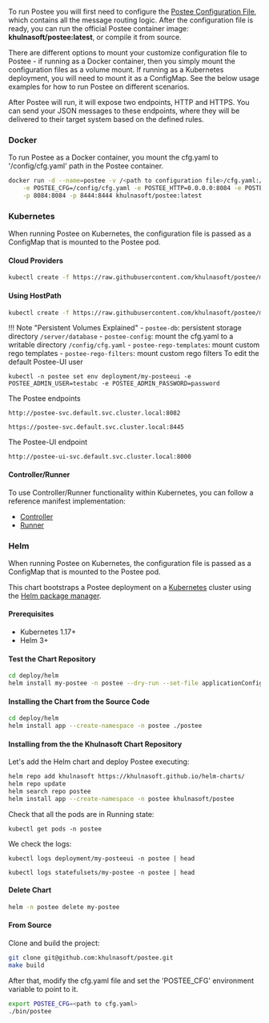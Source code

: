 To run Postee you will first need to configure the [Postee Configuration File](/postee/config), which contains all the message routing logic.
After the configuration file is ready, you can run the official Postee container image: **khulnasoft/postee:latest**, or compile it from source.

There are different options to mount your customize configuration file to Postee - if running as a Docker container, then you simply mount the configuration files as a volume mount. If running as a Kubernetes deployment, you will need to mount it as a ConfigMap. See the below usage examples for how to run Postee on different scenarios.

After Postee will run, it will expose two endpoints, HTTP and HTTPS. You can send your JSON messages to these endpoints, where they will be delivered to their target system based on the defined rules.

### Docker
To run Postee as a Docker container, you mount the cfg.yaml to '/config/cfg.yaml' path in the Postee container.


```bash
docker run -d --name=postee -v /<path to configuration file>/cfg.yaml:/config/cfg.yaml \
    -e POSTEE_CFG=/config/cfg.yaml -e POSTEE_HTTP=0.0.0.0:8084 -e POSTEE_HTTPS=0.0.0.0:8444 \
    -p 8084:8084 -p 8444:8444 khulnasoft/postee:latest
```

### Kubernetes
When running Postee on Kubernetes, the configuration file is passed as a ConfigMap that is mounted to the Postee pod.


#### Cloud Providers

``` bash
kubectl create -f https://raw.githubusercontent.com/khulnasoft/postee/main/deploy/kubernetes/postee.yaml
```

#### Using HostPath

``` bash
kubectl create -f https://raw.githubusercontent.com/khulnasoft/postee/main/deploy/kubernetes/hostPath/postee-pv.yaml
```

!!! Note "Persistent Volumes Explained"
    - `postee-db`: persistent storage directory `/server/database`
    - `postee-config`: mount the cfg.yaml to a writable directory `/config/cfg.yaml`
    - `postee-rego-templates`: mount custom rego templates
    - `postee-rego-filters`: mount custom rego filters
To edit the default Postee-UI user

```
kubectl -n postee set env deployment/my-posteeui -e POSTEE_ADMIN_USER=testabc -e POSTEE_ADMIN_PASSWORD=password
```

The Postee endpoints
```
http://postee-svc.default.svc.cluster.local:8082
```
```
https://postee-svc.default.svc.cluster.local:8445
```

The Postee-UI endpoint
````
http://postee-ui-svc.default.svc.cluster.local:8000
````

#### Controller/Runner
To use Controller/Runner functionality within Kubernetes, you can follow a reference manifest implementation:
- [Controller](https://github.com/khulnasoft/postee/blob/main/deploy/kubernetes/postee-controller.yaml)
- [Runner](https://github.com/khulnasoft/postee/blob/main/deploy/kubernetes/postee-runner.yaml)

### Helm
When running Postee on Kubernetes, the configuration file is passed as a ConfigMap that is mounted to the Postee pod.

This chart bootstraps a Postee deployment on a [Kubernetes](https://kubernetes.io/) cluster using the [Helm package manager](https://helm.sh/).

#### Prerequisites
- Kubernetes 1.17+
- Helm 3+

#### Test the Chart Repository

```bash
cd deploy/helm
helm install my-postee -n postee --dry-run --set-file applicationConfigPath="../../cfg.yaml" ./postee
```

#### Installing the Chart from the Source Code

```bash
cd deploy/helm
helm install app --create-namespace -n postee ./postee
```

#### Installing from the the Khulnasoft Chart Repository

Let's add the Helm chart and deploy Postee executing:


```bash
helm repo add khulnasoft https://khulnasoft.github.io/helm-charts/
helm repo update
helm search repo postee
helm install app --create-namespace -n postee khulnasoft/postee
```

Check that all the pods are in Running state:

`kubectl get pods -n postee`

We check the logs:

```
kubectl logs deployment/my-posteeui -n postee | head
```

```
kubectl logs statefulsets/my-postee -n postee | head
```

#### Delete Chart

```bash
helm -n postee delete my-postee
```

#### From Source
Clone and build the project:
```bash
git clone git@github.com:khulnasoft/postee.git
make build
```
After that, modify the cfg.yaml file and set the 'POSTEE_CFG' environment variable to point to it.
```bash
export POSTEE_CFG=<path to cfg.yaml>
./bin/postee
```
